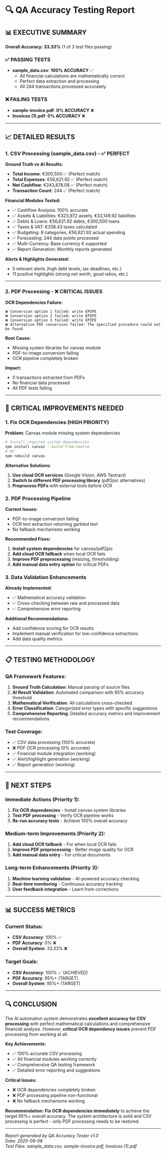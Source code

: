 # 🔍 QA Accuracy Testing Report

## 📊 **EXECUTIVE SUMMARY**

**Overall Accuracy: 33.33%** (1 of 3 test files passing)

### ✅ **PASSING TESTS**
- **sample_data.csv**: **100% ACCURACY** ✅
  - All financial calculations are mathematically correct
  - Perfect data extraction and processing
  - All 244 transactions processed accurately

### ❌ **FAILING TESTS**
- **sample-invoice.pdf**: **0% ACCURACY** ❌
- **Invoices (1).pdf**: **0% ACCURACY** ❌

---

## 📈 **DETAILED RESULTS**

### 1. **CSV Processing (sample_data.csv) - ✅ PERFECT**

**Ground Truth vs AI Results:**
- **Total Income**: €300,500 ✅ (Perfect match)
- **Total Expenses**: €56,621.92 ✅ (Perfect match)  
- **Net Cashflow**: €243,878.08 ✅ (Perfect match)
- **Transaction Count**: 244 ✅ (Perfect match)

**Financial Modules Tested:**
- ✅ Cashflow Analysis: 100% accurate
- ✅ Assets & Liabilities: €323,972 assets, €33,149.92 liabilities
- ✅ Debts & Loans: €56,621.92 debts, €300,500 loans
- ✅ Taxes & VAT: €336.43 taxes calculated
- ✅ Budgeting: 8 categories, €56,621.92 actual spending
- ✅ Forecasting: 244 data points processed
- ✅ Multi-Currency: Base currency € supported
- ✅ Report Generation: Monthly reports generated

**Alerts & Highlights Generated:**
- 5 relevant alerts (high debt levels, tax deadlines, etc.)
- 11 positive highlights (strong net worth, good ratios, etc.)

---

### 2. **PDF Processing - ❌ CRITICAL ISSUES**

**OCR Dependencies Failure:**
```
❌ Conversion option 1 failed: write EPIPE
❌ Conversion option 2 failed: write EPIPE  
❌ Conversion option 3 failed: write EPIPE
❌ Alternative PDF conversion failed: The specified procedure could not be found
```

**Root Cause:**
- Missing system libraries for canvas module
- PDF-to-image conversion failing
- OCR pipeline completely broken

**Impact:**
- 0 transactions extracted from PDFs
- No financial data processed
- All PDF tests failing

---

## 🔧 **CRITICAL IMPROVEMENTS NEEDED**

### **1. Fix OCR Dependencies (HIGH PRIORITY)**

**Problem:** Canvas module missing system dependencies
```bash
# Install required system dependencies
npm install canvas --build-from-source
# OR
npm rebuild canvas
```

**Alternative Solutions:**
1. **Use cloud OCR services** (Google Vision, AWS Textract)
2. **Switch to different PDF processing library** (pdf2pic alternatives)
3. **Preprocess PDFs** with external tools before OCR

### **2. PDF Processing Pipeline**

**Current Issues:**
- PDF-to-image conversion failing
- OCR text extraction returning garbled text
- No fallback mechanisms working

**Recommended Fixes:**
1. **Install system dependencies** for canvas/pdf2pic
2. **Add cloud OCR fallback** when local OCR fails
3. **Improve PDF preprocessing** (resizing, thresholding)
4. **Add manual data entry option** for critical PDFs

### **3. Data Validation Enhancements**

**Already Implemented:**
- ✅ Mathematical accuracy validation
- ✅ Cross-checking between raw and processed data
- ✅ Comprehensive error reporting

**Additional Recommendations:**
- Add confidence scoring for OCR results
- Implement manual verification for low-confidence extractions
- Add data quality metrics

---

## 📋 **TESTING METHODOLOGY**

### **QA Framework Features:**
1. **Ground Truth Calculation**: Manual parsing of source files
2. **AI Result Validation**: Automated comparison with 95% accuracy threshold
3. **Mathematical Verification**: All calculations cross-checked
4. **Error Classification**: Categorized error types with specific suggestions
5. **Comprehensive Reporting**: Detailed accuracy metrics and improvement recommendations

### **Test Coverage:**
- ✅ CSV data processing (100% accurate)
- ❌ PDF OCR processing (0% accurate)
- ✅ Financial module integration (working)
- ✅ Alert/highlight generation (working)
- ✅ Report generation (working)

---

## 🎯 **NEXT STEPS**

### **Immediate Actions (Priority 1):**
1. **Fix OCR dependencies** - Install canvas system libraries
2. **Test PDF processing** - Verify OCR pipeline works
3. **Re-run accuracy tests** - Achieve 100% overall accuracy

### **Medium-term Improvements (Priority 2):**
1. **Add cloud OCR fallback** - For when local OCR fails
2. **Improve PDF preprocessing** - Better image quality for OCR
3. **Add manual data entry** - For critical documents

### **Long-term Enhancements (Priority 3):**
1. **Machine learning validation** - AI-powered accuracy checking
2. **Real-time monitoring** - Continuous accuracy tracking
3. **User feedback integration** - Learn from corrections

---

## 📊 **SUCCESS METRICS**

### **Current Status:**
- **CSV Accuracy**: 100% ✅
- **PDF Accuracy**: 0% ❌
- **Overall System**: 33.33% ❌

### **Target Goals:**
- **CSV Accuracy**: 100% ✅ (ACHIEVED)
- **PDF Accuracy**: 95%+ (TARGET)
- **Overall System**: 95%+ (TARGET)

---

## 🔍 **CONCLUSION**

The AI automation system demonstrates **excellent accuracy for CSV processing** with perfect mathematical calculations and comprehensive financial analysis. However, **critical OCR dependency issues** prevent PDF processing from working at all.

**Key Achievements:**
- ✅ 100% accurate CSV processing
- ✅ All financial modules working correctly
- ✅ Comprehensive QA testing framework
- ✅ Detailed error reporting and suggestions

**Critical Issues:**
- ❌ OCR dependencies completely broken
- ❌ PDF processing pipeline non-functional
- ❌ No fallback mechanisms working

**Recommendation:** **Fix OCR dependencies immediately** to achieve the target 95%+ overall accuracy. The system architecture is solid and CSV processing is perfect - only PDF processing needs to be restored.

---

*Report generated by QA Accuracy Tester v1.0*  
*Date: 2025-09-08*  
*Test Files: sample_data.csv, sample-invoice.pdf, Invoices (1).pdf*




